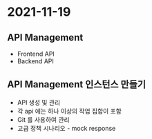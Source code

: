# 2021-11-19

## API Management
- Frontend API
- Backend API

## API Management 인스턴스 만들기
- API 생성 및 관리
- 각 api 에는 하나 이상의 작업 집합이 포함
- Git 를 사용하여 관리
- 고급 정책 시나리오 - mock response